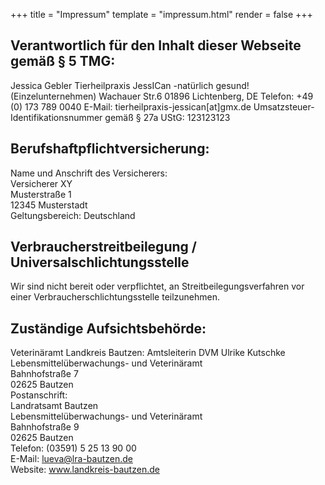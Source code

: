 +++
title = "Impressum"
template = "impressum.html"
render = false
+++

## Verantwortlich für den Inhalt dieser Webseite gemäß § 5 TMG:

Jessica Gebler
Tierheilpraxis JessICan -natürlich gesund! (Einzelunternehmen)
Wachauer Str.6
01896 Lichtenberg, DE
Telefon: +49 (0) 173 789 0040
E-Mail: tierheilpraxis-jessican[at]gmx.de
Umsatzsteuer-Identifikationsnummer gemäß § 27a UStG: <TODO> 123123123  

## Berufshaftpflichtversicherung:

Name und Anschrift des Versicherers:  
Versicherer XY  
Musterstraße 1  
12345 Musterstadt  
Geltungsbereich: Deutschland

## Verbraucherstreitbeilegung / Universalschlichtungsstelle
Wir sind nicht bereit oder verpflichtet, an Streitbeilegungsverfahren vor einer
Verbraucherschlichtungsstelle teilzunehmen.

## Zuständige Aufsichtsbehörde:

Veterinäramt Landkreis Bautzen: Amtsleiterin DVM Ulrike Kutschke  
Lebensmittelüberwachungs- und Veterinäramt  
Bahnhofstraße 7  
02625 Bautzen  
Postanschrift:  
Landratsamt Bautzen  
Lebensmittelüberwachungs- und Veterinäramt  
Bahnhofstraße 9  
02625 Bautzen  
Telefon: (03591) 5 25 13 90 00  
E-Mail: lueva@lra-bautzen.de  
Website: www.landkreis-bautzen.de
